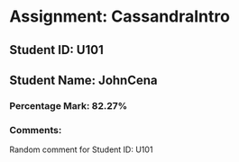 # Assignment: CassandraIntro
## Student ID: U101
## Student Name: JohnCena
### Percentage Mark: 82.27%
### Comments:
Random comment for Student ID: U101
